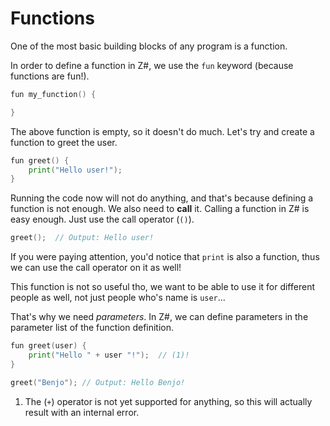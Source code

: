 # Functions

One of the most basic building blocks of any program is a function.

In order to define a function in Z#, we use the `fun` keyword (because functions are fun!).

```go
fun my_function() {

}
```

The above function is empty, so it doesn't do much. Let's try and create a function to greet the user.

```go
fun greet() {
    print("Hello user!");
}
```


Running the code now will not do anything, and that's because defining a function is not enough.
We also need to **call** it. Calling a function in Z# is easy enough. Just use the call operator (`()`).
```go
greet();  // Output: Hello user!
```

If you were paying attention, you'd notice that `print` is also a function, thus we can use the call 
operator on it as well!

This function is not so useful tho, we want to be able to use it for different people as well, not just
people who's name is `user`...

That's why we need *parameters*.
In Z#, we can define parameters in the parameter list of the function definition.
```go
fun greet(user) {
    print("Hello " + user "!");  // (1)!
}

greet("Benjo"); // Output: Hello Benjo!
```

1. The (`+`) operator is not yet supported for anything, so this will actually result with an internal error.

